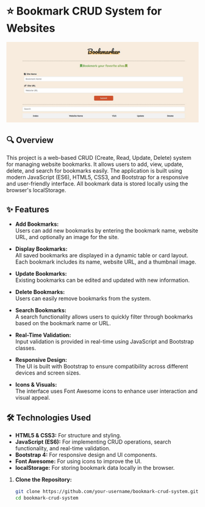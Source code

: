 # ⭐ Bookmark CRUD System for Websites
![Project Banner](Template.JPG)

## 🔍 Overview

This project is a web-based CRUD (Create, Read, Update, Delete) system for managing website bookmarks. It allows users to add, view, update, delete, and search for bookmarks easily. The application is built using modern JavaScript (ES6), HTML5, CSS3, and Bootstrap for a responsive and user-friendly interface. All bookmark data is stored locally using the browser's localStorage.

## ✨ Features

- **Add Bookmarks:**  
  Users can add new bookmarks by entering the bookmark name, website URL, and optionally an image for the site.
  
- **Display Bookmarks:**  
  All saved bookmarks are displayed in a dynamic table or card layout. Each bookmark includes its name, website URL, and a thumbnail image.
  
- **Update Bookmarks:**  
  Existing bookmarks can be edited and updated with new information.
  
- **Delete Bookmarks:**  
  Users can easily remove bookmarks from the system.
  
- **Search Bookmarks:**  
  A search functionality allows users to quickly filter through bookmarks based on the bookmark name or URL.
  
- **Real-Time Validation:**  
  Input validation is provided in real-time using JavaScript and Bootstrap classes.
  
- **Responsive Design:**  
  The UI is built with Bootstrap to ensure compatibility across different devices and screen sizes.
  
- **Icons & Visuals:**  
  The interface uses Font Awesome icons to enhance user interaction and visual appeal.

## 🛠️ Technologies Used

- **HTML5 & CSS3:** For structure and styling.
- **JavaScript (ES6):** For implementing CRUD operations, search functionality, and real-time validation.
- **Bootstrap 4:** For responsive design and UI components.
- **Font Awesome:** For using icons to improve the UI.
- **localStorage:** For storing bookmark data locally in the browser.

1. **Clone the Repository:**

   ```bash
   git clone https://github.com/your-username/bookmark-crud-system.git
   cd bookmark-crud-system
